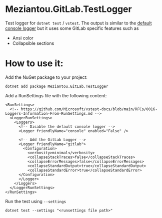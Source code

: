 # Meziantou.GitLab.TestLogger

Test logger for `dotnet test` / `vstest`. The output is similar to the [default console logger](https://github.com/microsoft/vstest/blob/ef449ea49d874b6415c0244d775f5e3a2f4e941f/src/vstest.console/Internal/ConsoleLogger.cs) but it uses some GitLab specific features such as

- Ansi color
- Collapsible sections

# How to use it:

Add the NuGet package to your project:

````
dotnet add package Meziantou.GitLab.TestLogger
````

Add a RunSettings file with the following content:

````
<RunSettings>
  <!-- https://github.com/Microsoft/vstest-docs/blob/main/RFCs/0016-Loggers-Information-From-RunSettings.md -->
  <LoggerRunSettings>
    <Loggers>
      <!-- Disable the default console logger -->
      <Logger friendlyName="console" enabled="False" />

      <!-- Add the GitLab Logger -->
      <Logger friendlyName="gitlab">
        <Configuration>
          <verbosity>minimal</verbosity>
          <collapseStackTraces>false</collapseStackTraces>
          <collapseErrorMessages>false</collapseErrorMessages>
          <collapseStandardOutput>true</collapseStandardOutput>
          <collapseStandardError>true</collapseStandardError>
      </Configuration>
      </Logger>
    </Loggers>
  </LoggerRunSettings>
</RunSettings>
````

Run the test using `--settings`

````
dotnet test --settings "<runsettings file path>"
````